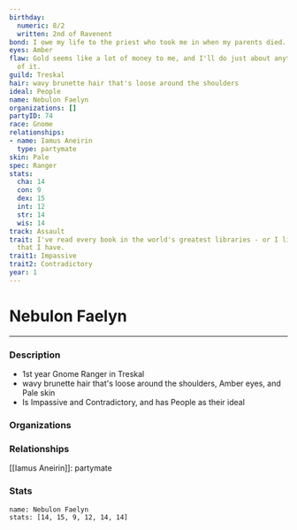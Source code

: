 ```yaml
---
birthday:
  numeric: 8/2
  written: 2nd of Ravenent
bond: I owe my life to the priest who took me in when my parents died.
eyes: Amber
flaw: Gold seems like a lot of money to me, and I'll do just about anything for more
  of it.
guild: Treskal
hair: wavy brunette hair that's loose around the shoulders
ideal: People
name: Nebulon Faelyn
organizations: []
partyID: 74
race: Gnome
relationships:
- name: Iamus Aneirin
  type: partymate
skin: Pale
spec: Ranger
stats:
  cha: 14
  con: 9
  dex: 15
  int: 12
  str: 14
  wis: 14
track: Assault
trait: I've read every book in the world's greatest libraries - or I like to boast
  that I have.
trait1: Impassive
trait2: Contradictory
year: 1
---
```

# Nebulon Faelyn
---
### Description
- 1st year Gnome Ranger in Treskal
- wavy brunette hair that's loose around the shoulders, Amber eyes, and Pale skin
- Is Impassive and Contradictory, and has People as their ideal

### Organizations
### Relationships
[[Iamus Aneirin]]: partymate
### Stats
```statblock
name: Nebulon Faelyn
stats: [14, 15, 9, 12, 14, 14]
```